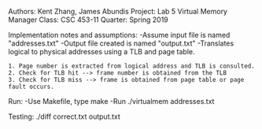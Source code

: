 Authors: Kent Zhang, James Abundis
Project: Lab 5 Virtual Memory Manager
Class: CSC 453-11
Quarter: Spring 2019

Implementation notes and assumptions:
	-Assume input file is named "addresses.txt"
	-Output file created is named "output.txt"
	-Translates logical to physical addresses using a TLB and page table.
	
	1. Page number is extracted from logical address and TLB is consulted.
	2. Check for TLB hit --> frame number is obtained from the TLB
	3. Check for TLB miss --> frame is obtained from page table or page fault occurs.


Run:
	-Use Makefile, type make
	-Run ./virtualmem addresses.txt

Testing:
	./diff correct.txt output.txt


